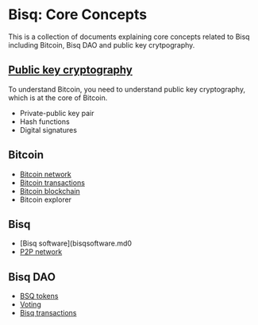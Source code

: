# Bisq: Core Concepts

This is a collection of documents explaining core concepts related to Bisq including Bitcoin, Bisq DAO and public key crytpography.

## [Public key cryptography](pkg.md)
To understand Bitcoin, you need to understand public key cryptography, which is at the core of Bitcoin.

- Private-public key pair
- Hash functions
- Digital signatures

## Bitcoin
- [Bitcoin network](btcnetwork.md)
- [Bitcoin transactions](bitcointx.md)
- [Bitcoin blockchain](bitcoinblockchain.md)
- Bitcoin explorer

## Bisq
- [Bisq software](bisqsoftware.md0
- [P2P network](bisqp2p.md)

## Bisq DAO
- [BSQ tokens](bsqtokens.md)
- [Voting](voting.md)
- [Bisq transactions](bisqtx.md)

